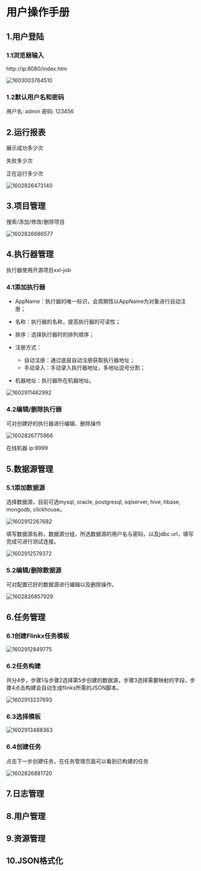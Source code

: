 # 用户操作手册

## 1.用户登陆

### 1.1浏览器输入

http://ip:8080/index.htm

![1603003764510](https://img-blog.csdnimg.cn/2020101814555823.png?x-oss-process=image/watermark,type_ZmFuZ3poZW5naGVpdGk,shadow_10,text_aHR0cHM6Ly9ibG9nLmNzZG4ubmV0L3dlaXhpbl80MzEyNDczMg==,size_16,color_FFFFFF,t_70#pic_center)



### 1.2默认用户名和密码

用户名: admin	密码: 123456



## 2.运行报表

展示成功多少次

失败多少次

正在运行多少次

![1602826473140](https://img-blog.csdnimg.cn/20201018145629121.png?x-oss-process=image/watermark,type_ZmFuZ3poZW5naGVpdGk,shadow_10,text_aHR0cHM6Ly9ibG9nLmNzZG4ubmV0L3dlaXhpbl80MzEyNDczMg==,size_16,color_FFFFFF,t_70#pic_center)



## 3.项目管理

搜索/添加/修改/删除项目

![1602826686577](https://img-blog.csdnimg.cn/20201018145651440.png?x-oss-process=image/watermark,type_ZmFuZ3poZW5naGVpdGk,shadow_10,text_aHR0cHM6Ly9ibG9nLmNzZG4ubmV0L3dlaXhpbl80MzEyNDczMg==,size_16,color_FFFFFF,t_70#pic_center)



## 4.执行器管理

执行器使用开源项目xxl-job

### 4.1添加执行器

- AppName：执行器的唯一标识，会周期性以AppName为对象进行自动注册；


- 名称：执行器的名称，提高执行器的可读性；
- 排序：选择执行器时的排列顺序；
- 注册方式：

  - 自动注册：通过底层自动注册获取执行器地址；
  - 手动录入：手动录入执行器地址，多地址逗号分割；
- 机器地址：执行器所在机器地址。

![1602911482992](https://img-blog.csdnimg.cn/20201018145718646.png?x-oss-process=image/watermark,type_ZmFuZ3poZW5naGVpdGk,shadow_10,text_aHR0cHM6Ly9ibG9nLmNzZG4ubmV0L3dlaXhpbl80MzEyNDczMg==,size_16,color_FFFFFF,t_70#pic_center)

### 4.2编辑/删除执行器

可对创建好的执行器进行编辑、删除操作

![1602826775966](https://img-blog.csdnimg.cn/20201018145756893.png?x-oss-process=image/watermark,type_ZmFuZ3poZW5naGVpdGk,shadow_10,text_aHR0cHM6Ly9ibG9nLmNzZG4ubmV0L3dlaXhpbl80MzEyNDczMg==,size_16,color_FFFFFF,t_70#pic_center)

在线机器  ip:9999

## 5.数据源管理

### 5.1添加数据源

选择数据源，目前可选mysql, oracle, postgresql, sqlserver, hive, hbase, mongodb, clickhouse。

![1602912267682](https://img-blog.csdnimg.cn/2020101814581664.png?x-oss-process=image/watermark,type_ZmFuZ3poZW5naGVpdGk,shadow_10,text_aHR0cHM6Ly9ibG9nLmNzZG4ubmV0L3dlaXhpbl80MzEyNDczMg==,size_16,color_FFFFFF,t_70#pic_center)

填写数据源名称，数据源分组，所选数据源的用户名与密码，以及jdbc url，填写完成可进行测试连接。

![1602912579372](https://img-blog.csdnimg.cn/20201018145842881.png?x-oss-process=image/watermark,type_ZmFuZ3poZW5naGVpdGk,shadow_10,text_aHR0cHM6Ly9ibG9nLmNzZG4ubmV0L3dlaXhpbl80MzEyNDczMg==,size_16,color_FFFFFF,t_70#pic_center)

### 5.2编辑/删除数据源

可对配置已好的数据源进行编辑以及删除操作。

![1602826857929](https://img-blog.csdnimg.cn/20201018145902715.png?x-oss-process=image/watermark,type_ZmFuZ3poZW5naGVpdGk,shadow_10,text_aHR0cHM6Ly9ibG9nLmNzZG4ubmV0L3dlaXhpbl80MzEyNDczMg==,size_16,color_FFFFFF,t_70#pic_center)

## 6.任务管理

### 6.1创建Flinkx任务模板

![1602912849775](https://img-blog.csdnimg.cn/20201018145928644.png?x-oss-process=image/watermark,type_ZmFuZ3poZW5naGVpdGk,shadow_10,text_aHR0cHM6Ly9ibG9nLmNzZG4ubmV0L3dlaXhpbl80MzEyNDczMg==,size_16,color_FFFFFF,t_70#pic_center)

### 6.2任务构建

共分4步，步骤1与步骤2选择第5步创建的数据源，步骤3选择需要映射的字段，步骤4点击构建会自动生成flinkx所需的JSON脚本。

![1602913237693](https://img-blog.csdnimg.cn/20201018145947668.png?x-oss-process=image/watermark,type_ZmFuZ3poZW5naGVpdGk,shadow_10,text_aHR0cHM6Ly9ibG9nLmNzZG4ubmV0L3dlaXhpbl80MzEyNDczMg==,size_16,color_FFFFFF,t_70#pic_center)

### 6.3选择模板

![1602913488363](https://img-blog.csdnimg.cn/20201018150005288.png?x-oss-process=image/watermark,type_ZmFuZ3poZW5naGVpdGk,shadow_10,text_aHR0cHM6Ly9ibG9nLmNzZG4ubmV0L3dlaXhpbl80MzEyNDczMg==,size_16,color_FFFFFF,t_70#pic_center)

### 6.4创建任务

点击下一步创建任务，在任务管理页面可以看到已构建的任务

![1602826881720](https://img-blog.csdnimg.cn/20201018150026838.png?x-oss-process=image/watermark,type_ZmFuZ3poZW5naGVpdGk,shadow_10,text_aHR0cHM6Ly9ibG9nLmNzZG4ubmV0L3dlaXhpbl80MzEyNDczMg==,size_16,color_FFFFFF,t_70#pic_center)

## 7.日志管理

## 8.用户管理

## 9.资源管理

## 10.JSON格式化
